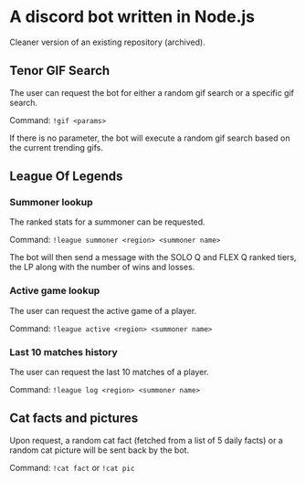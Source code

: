 # A discord bot written in Node.js

Cleaner version of an existing repository (archived).

## Tenor GIF Search

The user can request the bot for either a random gif search or a specific gif search.

Command: `!gif <params>`

If there is no parameter, the bot will execute a random gif search based on the current trending gifs.

## League Of Legends

### Summoner lookup

The ranked stats for a summoner can be requested.

Command: `!league summoner <region> <summoner name>`

The bot will then send a message with the SOLO Q and FLEX Q ranked tiers, the LP along with the number of wins and losses.

### Active game lookup

The user can request the active game of a player.

Command: `!league active <region> <summoner name>`

### Last 10 matches history

The user can request the last 10 matches of a player.

Command: `!league log <region> <summoner name>`

## Cat facts and pictures

Upon request, a random cat fact (fetched from a list of 5 daily facts) or a random cat picture will be sent back by the bot.

Command: `!cat fact` or `!cat pic`
